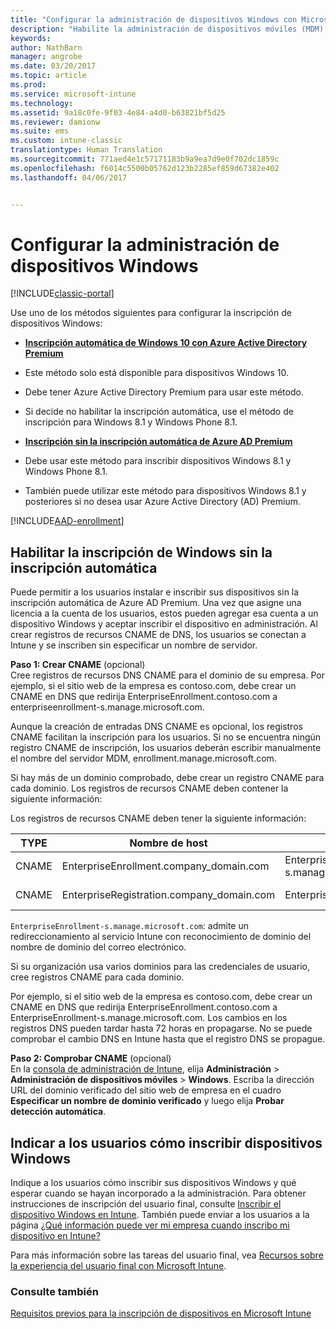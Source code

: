 ```yaml
---
title: "Configurar la administración de dispositivos Windows con Microsoft Intune | Microsoft Docs"
description: "Habilite la administración de dispositivos móviles (MDM) para dispositivos Windows con Microsoft Intune."
keywords: 
author: NathBarn
manager: angrobe
ms.date: 03/20/2017
ms.topic: article
ms.prod: 
ms.service: microsoft-intune
ms.technology: 
ms.assetid: 9a18c0fe-9f03-4e84-a4d0-b63821bf5d25
ms.reviewer: damionw
ms.suite: ems
ms.custom: intune-classic
translationtype: Human Translation
ms.sourcegitcommit: 771aed4e1c57171183b9a9ea7d9e0f702dc1859c
ms.openlocfilehash: f6014c5500b05762d123b2285ef859d67382e402
ms.lasthandoff: 04/06/2017


---
```


# <a name="set-up-windows-device-management"></a>Configurar la administración de dispositivos Windows

[!INCLUDE[classic-portal](../includes/classic-portal.md)]

Use uno de los métodos siguientes para configurar la inscripción de dispositivos Windows:

- [**Inscripción automática de Windows 10 con Azure Active Directory Premium**](#set-up-windows-10-and-windows-10-mobile-automatic-enrollment-with-azure-active-directory-premium)
 -  Este método solo está disponible para dispositivos Windows 10.
 -  Debe tener Azure Active Directory Premium para usar este método.
 -  Si decide no habilitar la inscripción automática, use el método de inscripción para Windows 8.1 y Windows Phone 8.1.

- [**Inscripción sin la inscripción automática de Azure AD Premium**](#enable-windows-enrollment-without-azure-ad-premium)
 - Debe usar este método para inscribir dispositivos Windows 8.1 y Windows Phone 8.1.
 - También puede utilizar este método para dispositivos Windows 8.1 y posteriores si no desea usar Azure Active Directory (AD) Premium.

[!INCLUDE[AAD-enrollment](../includes/win10-automatic-enrollment-aad.md)]

## <a name="enable-windows-enrollment-without-automatic-enrollment"></a>Habilitar la inscripción de Windows sin la inscripción automática
Puede permitir a los usuarios instalar e inscribir sus dispositivos sin la inscripción automática de Azure AD Premium. Una vez que asigne una licencia a la cuenta de los usuarios, estos pueden agregar esa cuenta a un dispositivo Windows y aceptar inscribir el dispositivo en administración. Al crear registros de recursos CNAME de DNS, los usuarios se conectan a Intune y se inscriben sin especificar un nombre de servidor.

**Paso 1: Crear CNAME** (opcional)<br>
Cree registros de recursos DNS CNAME para el dominio de su empresa. Por ejemplo, si el sitio web de la empresa es contoso.com, debe crear un CNAME en DNS que redirija EnterpriseEnrollment.contoso.com a enterpriseenrollment-s.manage.microsoft.com.

Aunque la creación de entradas DNS CNAME es opcional, los registros CNAME facilitan la inscripción para los usuarios. Si no se encuentra ningún registro CNAME de inscripción, los usuarios deberán escribir manualmente el nombre del servidor MDM, enrollment.manage.microsoft.com.

Si hay más de un dominio comprobado, debe crear un registro CNAME para cada dominio. Los registros de recursos CNAME deben contener la siguiente información:

Los registros de recursos CNAME deben tener la siguiente información:

|TYPE|Nombre de host|Apunta a|TTL|
|--------|-------------|-------------|-------|
|CNAME|EnterpriseEnrollment.company_domain.com|EnterpriseEnrollment-s.manage.microsoft.com |1 hora|
|CNAME|EnterpriseRegistration.company_domain.com|EnterpriseRegistration.windows.net|1 hora|

`EnterpriseEnrollment-s.manage.microsoft.com`: admite un redireccionamiento al servicio Intune con reconocimiento de dominio del nombre de dominio del correo electrónico.

Si su organización usa varios dominios para las credenciales de usuario, cree registros CNAME para cada dominio.

Por ejemplo, si el sitio web de la empresa es contoso.com, debe crear un CNAME en DNS que redirija EnterpriseEnrollment.contoso.com a EnterpriseEnrollment-s.manage.microsoft.com. Los cambios en los registros DNS pueden tardar hasta 72 horas en propagarse. No se puede comprobar el cambio DNS en Intune hasta que el registro DNS se propague.

**Paso 2: Comprobar CNAME** (opcional)<br>
En la [consola de administración de Intune](http://manage.microsoft.com), elija **Administración** &gt; **Administración de dispositivos móviles** &gt; **Windows**. Escriba la dirección URL del dominio verificado del sitio web de empresa en el cuadro **Especificar un nombre de dominio verificado** y luego elija **Probar detección automática**.

## <a name="tell-users-how-to-enroll-windows-devices"></a>Indicar a los usuarios cómo inscribir dispositivos Windows
Indique a los usuarios cómo inscribir sus dispositivos Windows y qué esperar cuando se hayan incorporado a la administración.
Para obtener instrucciones de inscripción del usuario final, consulte [Inscribir el dispositivo Windows en Intune](https://docs.microsoft.com/intune/enduser/enroll-your-device-in-intune-windows). También puede enviar a los usuarios a la página [¿Qué información puede ver mi empresa cuando inscribo mi dispositivo en Intune?](https://docs.microsoft.com/intune/enduser/what-can-your-it-administrator-see-when-you-enroll-your-device-in-intune-windows)

Para más información sobre las tareas del usuario final, vea [Recursos sobre la experiencia del usuario final con Microsoft Intune](https://docs.microsoft.com/intune/deploy-use/how-to-educate-your-end-users-about-microsoft-intune).

### <a name="see-also"></a>Consulte también
[Requisitos previos para la inscripción de dispositivos en Microsoft Intune](prerequisites-for-enrollment.md)


